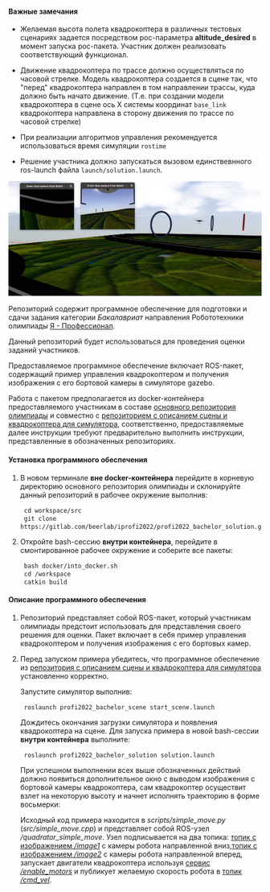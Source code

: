 #### Важные замечания

* Желаемая высота полета квадрокоптера в различных тестовых сценариях задается посредством рос-параметра **altitude_desired** в момент запуска рос-пакета. Участник должен реализовать соответствующий функционал.

* Движение квадрокоптера по трассе должно осуществляться по часовой стрелке. Модель квадрокоптера создается в сцене так, что "перед" квадрокоптера направлен в том направлении трассы, куда должно быть начато движение. (Т.е. при создании модели квадрокоптера в сцене ось X системы координат `base_link` квадрокоптера направлена в сторону движения по трассе по часовой стрелке)

* При реализации алгоритмов управления рекомендуется использоваться время симуляции `rostime`

* Решение участника должно запускаться вызовом единствевнного ros-launch файла `launch/solution.launch`.


![quadrator_track_1](docs/pics/drone_control_example.png)

Репозиторий содержит программное обеспечение для
подготовки и сдачи задания категории _Бакалавриат_  направления Робототехники олимпиады [Я - Профессионал](https://yandex.ru/profi/courses2021).

Данный репозиторий будет использоваться для проведения оценки заданий участников.

Предоставляемое программное обеспечение включает ROS-пакет, содержащий пример управления квадрокоптером и получения изображения с его бортовой камеры в симуляторе gazebo.

Работа с пакетом предполагается из docker-контейнера предоставляемого участникам в составе [основного репозитория олимпиады](https://gitlab.com/beerlab/iprofi2022/profi2022_robotics) и совместно с [репозиторием с описанием сцены и квадрокоптера для симулятора](https://gitlab.com/beerlab/iprofi2022/profi2022_bachelor_scene), соответственно, предоставляемые далее инструкции требуют предварительно выполнить инструкции, представленные в обозначенных репозиториях.


#### Установка программного обеспечения

1. В новом терминале **вне docker-контейнера** перейдите в корневую директорию основного репозитория олимпиады и склонируйте данный репозиторий в рабочее окружение выполнив:

        cd workspace/src
        git clone https://gitlab.com/beerlab/iprofi2022/profi2022_bachelor_solution.git

2. Откройте bash-сессию **внутри контейнера**, перейдите в смонтированное рабочее окружение и соберите все пакеты:

        bash docker/into_docker.sh
        cd /workspace
        catkin build


#### Описание программного обеспечения

1. Репозиторий представляет собой ROS-пакет, который участникам олимпиады предстоит использовать для представления своего решения для оценки. Пакет включает в себя пример управления квадрокоптером и получения изображения с его бортовых камер.

2. Перед запуском примера убедитесь, что программное обеспечение из [репозитория с описанием сцены и квадрокоптера для симулятора](https://gitlab.com/beerlab/iprofi2022/profi2022_bachelor_scene) установленно корректно.

    Запустите симулятор выполнив:

        roslaunch profi2022_bachelor_scene start_scene.launch

    Дождитесь окончания загрузки симулятора и появления квадрокоптера на сцене. Для запуска примера в новой bash-сессии **внутри контейнера** выполните:

        roslaunch profi2022_bachelor_solution solution.launch

    При успешном выполнении всех выше обозначенных действий должно появиться дополнительное окно с выводом изображения с бортовой камеры квадрокоптера, сам квадрокоптер осуществит взлет на некоторую высоту и начнет исполнять траекторию в форме восьмерки:

    Исходный код примера находится в *scripts/simple_move.py* (*src/simple_move.cpp*)  и представляет собой ROS-узел */quadrator_simple_move*. Узел подписывается на два топика: [топик с изображением */image1*](https://docs.ros.org/en/melodic/api/sensor_msgs/html/msg/Image.html) с камеры робота направленной вниз,[топик с изображением */image2*](https://docs.ros.org/en/melodic/api/sensor_msgs/html/msg/Image.html) с камеры робота направленной вперед, запускает двигатели квадрокоптера используя [сервис */enable_motors*](https://gitlab.com/beerlab/iprofi2022/profi2022_bachelor_scene/-/blob/master/hector_uav_msgs/srv/EnableMotors.srv) и публикует желаемую скорость робота в [топик */cmd_vel*](http://docs.ros.org/en/jade/api/geometry_msgs/html/msg/Twist.html).
